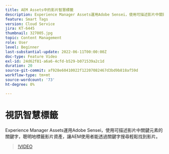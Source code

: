 ```yaml
---
title: AEM Assets中的影片智慧標籤
description: Experience Manager Assets運用Adobe Sensei，使用可描述影片中關鍵元素的關鍵字，聰明地標籤影片資產，讓AEM使用者能透過關鍵字搜尋輕鬆找到影片。
feature: Smart Tags
version: Cloud Service
jira: KT-6445
thumbnail: 327005.jpg
topic: Content Management
role: User
level: Beginner
last-substantial-update: 2022-06-11T00:00:00Z
doc-type: Feature Video
exl-id: 24d62f81-a6a6-4cfd-b529-b071539a2c1d
duration: 20
source-git-commit: af928e60410022f12207082467d3bd9b818af59d
workflow-type: tm+mt
source-wordcount: '73'
ht-degree: 0%

---
```


# 視訊智慧標籤

Experience Manager Assets運用Adobe Sensei，使用可描述影片中關鍵元素的關鍵字，聰明地標籤影片資產，讓AEM使用者能透過關鍵字搜尋輕鬆找到影片。

>[!VIDEO](https://video.tv.adobe.com/v/327005?quality=12&learn=on)
